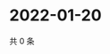 # 2022-01-20

共 0 条

<!-- BEGIN WEIBO -->
<!-- 最后更新时间 Thu Jan 20 2022 19:09:52 GMT+0800 (China Standard Time) -->

<!-- END WEIBO -->
